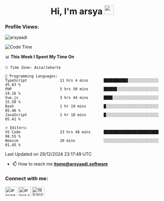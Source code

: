 <h1 align="center">Hi, I'm arsya 
  <img src="https://media.giphy.com/media/hvRJCLFzcasrR4ia7z/giphy.gif" width="30px"/>
</h1>

<p align="left"> <h3>Profile Views:</h3> <img src="https://komarev.com/ghpvc/?username=arsyaadi&label=Profile%20views&color=0e75b6&style=flat" alt="arsyaadi" /> </p>

<!--START_SECTION:waka-->
![Code Time](http://img.shields.io/badge/Code%20Time-3%2C549%20hrs%2050%20mins-blue)

📊 **This Week I Spent My Time On** 

```text
🕑︎ Time Zone: Asia/Jakarta

💬 Programming Languages: 
TypeScript               11 hrs 4 mins       ███████████░░░░░░░░░░░░░░   45.83 % 
PHP                      5 hrs 50 mins       ██████░░░░░░░░░░░░░░░░░░░   24.16 % 
Vue.js                   3 hrs 44 mins       ████░░░░░░░░░░░░░░░░░░░░░   15.50 % 
Bash                     1 hr 19 mins        █░░░░░░░░░░░░░░░░░░░░░░░░   05.46 % 
JavaScript               1 hr 18 mins        █░░░░░░░░░░░░░░░░░░░░░░░░   05.41 % 

🔥 Editors: 
VS Code                  23 hrs 48 mins      █████████████████████████   98.55 % 
Neovim                   20 mins             ░░░░░░░░░░░░░░░░░░░░░░░░░   01.45 % 
```


 Last Updated on 29/12/2024 23:17:49 UTC
<!--END_SECTION:waka-->

- 📫 How to reach me **itsme@arsyaadi.software**


<h3 align="left">Connect with me:</h3>
<p align="left">
<a href="https://linkedin.com/in/arsyaadi" target="blank"><img align="center" src="https://raw.githubusercontent.com/rahuldkjain/github-profile-readme-generator/master/src/images/icons/Social/linked-in-alt.svg" alt="arsyaadi" height="30" width="40" /></a>
<a href="https://fb.com/arsya.xkz" target="blank"><img align="center" src="https://raw.githubusercontent.com/rahuldkjain/github-profile-readme-generator/master/src/images/icons/Social/facebook.svg" alt="arsya.xkz" height="30" width="40" /></a>
<a href="https://stackoverflow.com/users/19520749" target="blank"><img align="center" src="https://raw.githubusercontent.com/rahuldkjain/github-profile-readme-generator/master/src/images/icons/Social/stack-overflow.svg" alt="19520749" height="30" width="40" /></a>
</p>
